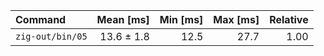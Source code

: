 | Command | Mean [ms] | Min [ms] | Max [ms] | Relative |
|:---|---:|---:|---:|---:|
| `zig-out/bin/05` | 13.6 ± 1.8 | 12.5 | 27.7 | 1.00 |
